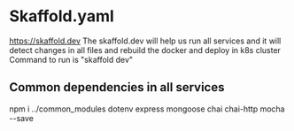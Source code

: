 # Skaffold.yaml

https://skaffold.dev
The skaffold.dev will help us run all services and it will detect changes in all files and rebuild the docker and deploy in k8s cluster
Command to run is "skaffold dev"

## Common dependencies in all services

npm i ../common_modules dotenv express mongoose chai chai-http mocha --save
